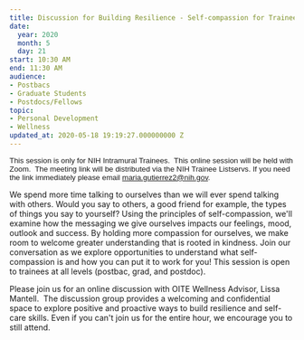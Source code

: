 ```yaml
---
title: Discussion for Building Resilience - Self-compassion for Trainees
date:
  year: 2020
  month: 5
  day: 21
start: 10:30 AM
end: 11:30 AM
audience:
- Postbacs
- Graduate Students
- Postdocs/Fellows
topic:
- Personal Development
- Wellness
updated_at: 2020-05-18 19:19:27.000000000 Z
---
```

<span style="font-family: arial, helvetica, sans-serif; font-size:
10pt;">This session is only for NIH Intramural Trainees.  This online
session will be held with Zoom.  The meeting link will be distributed
via the NIH Trainee Listservs. If you need the link immediately please
email maria.gutierrez2@nih.gov.</span>

We spend more time talking to ourselves than we will ever spend talking
with others. Would you say to others, a good friend for example, the
types of things you say to yourself? Using the principles of
self-compassion, we'll examine how the messaging we give ourselves
impacts our feelings, mood, outlook and success. By holding more
compassion for ourselves, we make room to welcome greater understanding
that is rooted in kindness. Join our conversation as we explore
opportunities to understand what self-compassion is and how you can put
it to work for you! This session is open to trainees at all levels
(postbac, grad, and postdoc).

Please join us for an online discussion with OITE Wellness
Advisor, Lissa Mantell.  The discussion group provides a welcoming and
confidential space to explore positive and proactive ways to build
resilience and self-care skills. Even if you can\'t join us for the
entire hour, we encourage you to still attend.  

 

 

 
